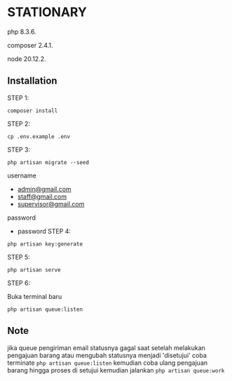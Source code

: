 # STATIONARY
php 8.3.6.

composer 2.4.1.

node 20.12.2.

## Installation
STEP 1:
```
composer install
```
STEP 2:
```
cp .env.example .env
```
STEP 3:
```
php artisan migrate --seed
```
username
- admin@gmail.com
- staff@gmail.com
- supervisor@gmail.com

password
- password
STEP 4:
```
php artisan key:generate
```
STEP 5:
```
php artisan serve
```
STEP 6:

Buka terminal baru
```
php artisan queue:listen
```

## Note
jika queue pengiriman email statusnya gagal saat setelah melakukan pengajuan barang atau mengubah statusnya menjadi 'disetujui' coba terminate `php artisan queue:listen` kemudian coba ulang pengajuan barang hingga proses di setujui kemudian jalankan `php artisan queue:work`
